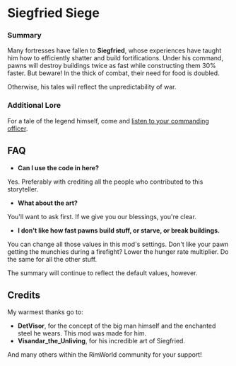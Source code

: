 # Siegfried Siege

### Summary
Many fortresses have fallen to **Siegfried**, whose experiences have taught him how to efficiently shatter and build fortifications. 
Under his command, pawns will destroy buildings twice as fast while constructing them 30% faster. But beware! 
In the thick of combat, their need for food is doubled.

Otherwise, his tales will reflect the unpredictability of war.

### Additional Lore

For a tale of the legend himself, come and [listen to your commanding officer](https://docs.google.com/document/d/15LEM6i5B2rZfKaWKGR9AmZdsa3zUhIB7tEkYzTFL8ZE/edit?usp=sharing).


## FAQ

* **Can I use the code in here?**

Yes. Preferably with crediting all the people who contributed to this storyteller.

* **What about the art?**

You'll want to ask first. If we give you our blessings, you're clear.

* **I don't like how fast pawns build stuff, or starve, or break buildings.**

You can change all those values in this mod's settings. Don't like your pawn getting the munchies during a firefight? Lower the hunger rate multiplier. 
Do the same for all the other stuff.

The summary will continue to reflect the default values, however.

## Credits

My warmest thanks go to:
* **DetVisor**, for the concept of the big man himself and the enchanted steel he wears. This mod was made for him.
* **Visandar_the_Unliving**, for his incredible art of Siegfried.

And many others within the RimWorld community for your support!
